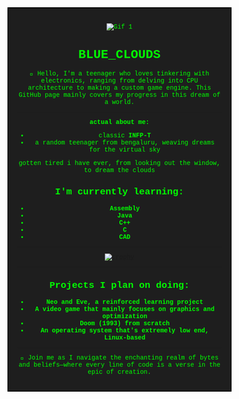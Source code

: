 <div style="border: 2px solid black; padding: 20px; background-color: #1e1e1e; color: #00ff00; font-family: 'Courier New', Courier, monospace; text-align: center;">

![Gif 1](https://i0.wp.com/media1.giphy.com/media/fUpvkRuLKE4xMBJLvH/200.gif)

# BLUE_CLOUDS

👋 Hello, I'm a teenager who loves tinkering with electronics, ranging from delving into CPU architecture to making a custom game engine. This GitHub page mainly covers my progress in this dream of a world.

---

**actual about me:**

- classic **INFP-T**
- a random teenager from bengaluru, weaving dreams for the virtual sky

gotten tired i have ever, from looking out the window, to dream the clouds

## I'm currently learning:

- **Assembly**
- **Java**
- **C++**
- **C**
- **CAD**

---

[![trophy](https://github-profile-trophy.vercel.app/?username=blue-clouds4&theme=nord)](https://github.com/ryo-ma/github-profile-trophy)

---

## Projects I plan on doing:

- **Neo and Eve, a reinforced learning project**
- **A video game that mainly focuses on graphics and optimization**
- **Doom (1993) from scratch**
- **An operating system that's extremely low end, Linux-based**

---

🚀 Join me as I navigate the enchanting realm of bytes and beliefs—where every line of code is a verse in the epic of creation.

</div>
